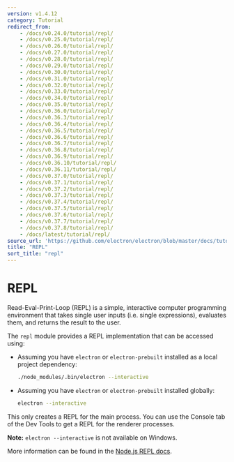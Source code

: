 ```yaml
---
version: v1.4.12
category: Tutorial
redirect_from:
    - /docs/v0.24.0/tutorial/repl/
    - /docs/v0.25.0/tutorial/repl/
    - /docs/v0.26.0/tutorial/repl/
    - /docs/v0.27.0/tutorial/repl/
    - /docs/v0.28.0/tutorial/repl/
    - /docs/v0.29.0/tutorial/repl/
    - /docs/v0.30.0/tutorial/repl/
    - /docs/v0.31.0/tutorial/repl/
    - /docs/v0.32.0/tutorial/repl/
    - /docs/v0.33.0/tutorial/repl/
    - /docs/v0.34.0/tutorial/repl/
    - /docs/v0.35.0/tutorial/repl/
    - /docs/v0.36.0/tutorial/repl/
    - /docs/v0.36.3/tutorial/repl/
    - /docs/v0.36.4/tutorial/repl/
    - /docs/v0.36.5/tutorial/repl/
    - /docs/v0.36.6/tutorial/repl/
    - /docs/v0.36.7/tutorial/repl/
    - /docs/v0.36.8/tutorial/repl/
    - /docs/v0.36.9/tutorial/repl/
    - /docs/v0.36.10/tutorial/repl/
    - /docs/v0.36.11/tutorial/repl/
    - /docs/v0.37.0/tutorial/repl/
    - /docs/v0.37.1/tutorial/repl/
    - /docs/v0.37.2/tutorial/repl/
    - /docs/v0.37.3/tutorial/repl/
    - /docs/v0.37.4/tutorial/repl/
    - /docs/v0.37.5/tutorial/repl/
    - /docs/v0.37.6/tutorial/repl/
    - /docs/v0.37.7/tutorial/repl/
    - /docs/v0.37.8/tutorial/repl/
    - /docs/latest/tutorial/repl/
source_url: 'https://github.com/electron/electron/blob/master/docs/tutorial/repl.md'
title: "REPL"
sort_title: "repl"
---
```


# REPL

Read-Eval-Print-Loop (REPL) is a simple, interactive computer programming
environment that takes single user inputs (i.e. single expressions), evaluates
them, and returns the result to the user.

The `repl` module provides a REPL implementation that can be accessed using:

* Assuming you have `electron` or `electron-prebuilt` installed as a local
  project dependency:

  ```sh
  ./node_modules/.bin/electron --interactive
  ```
* Assuming you have `electron` or `electron-prebuilt` installed globally:

  ```sh
  electron --interactive
  ```

This only creates a REPL for the main process. You can use the Console
tab of the Dev Tools to get a REPL for the renderer processes.

**Note:** `electron --interactive` is not available on Windows.

More information can be found in the [Node.js REPL docs](https://nodejs.org/dist/latest/docs/api/repl.html).
